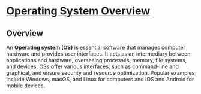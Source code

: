 #   [Operating System Overview](https://awseducate.instructure.com/courses/908)

##  Overview
An <b>Operating system (OS)</b> is essential software that manages computer hardware and provides user interfaces. It acts as an intermediary between applications and hardware, overseeing processes, memory, file systems, and devices. OSs offer various interfaces, such as command-line and graphical, and ensure security and resource optimization. Popular examples include Windows, macOS, and Linux for computers and iOS and Android for mobile devices.